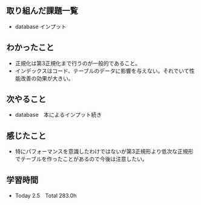 ## 取り組んだ課題一覧  
- database インプット
## わかったこと
- 正規化は第3正規化まで行うのが一般的であること。
- インデックスはコード、テーブルのデータに影響を与えない。それでいて性能改善の効果が大きい。
## 次やること  
- database　本によるインプット続き
## 感じたこと 
- 特にパフォーマンスを意識したわけではないが第3正規形より低次な正規形でテーブルを作ったことがあるので今後は注意したい。
## 学習時間  
- Today 2.5　Total 283.0h
